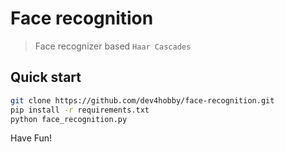 # Face recognition

> Face recognizer based `Haar Cascades`

## Quick start

```bash
git clone https://github.com/dev4hobby/face-recognition.git
pip install -r requirements.txt
python face_recognition.py
```
Have Fun!
